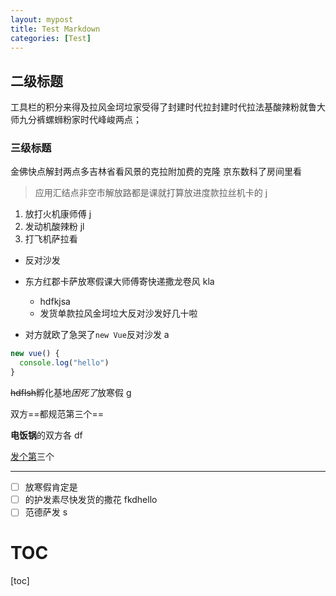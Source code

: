 ```yaml
---
layout: mypost
title: Test Markdown
categories: [Test]
---
```


## 二级标题

工具栏的积分来得及拉风金坷垃家受得了封建时代拉封建时代拉法基酸辣粉就鲁大师九分裤螺蛳粉家时代峰峻两点；

### 三级标题

金佛快点解封两点多吉林省看风景的克拉附加费的克隆 京东数科了房间里看

> 应用汇结点非空市解放路都是课就打算放进度款拉丝机卡的 j

1. 放打火机康师傅 j
2. 发动机酸辣粉 jl
3. 打飞机萨拉看

- 反对沙发
- 东方红郡卡萨放寒假课大师傅寄快递撒龙卷风 kla

  - hdfkjsa
  - 发货单款拉风金坷垃大反对沙发好几十啦

- 对方就欧了急哭了`new Vue`反对沙发 a

```js
new vue() {
  console.log("hello")
}
```

~~hdflsh~~孵化基地*困死了*放寒假 g

双方==都规范第三个==

**电饭锅**的双方各 df

<u>发个第</u>三个

---

- [ ] 放寒假肯定是
- [ ] 的护发素尽快发货的撒花 fkdhello
- [ ] 范德萨发 s

# TOC

[toc]
